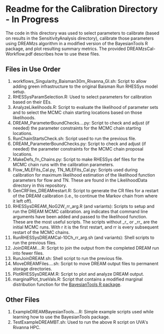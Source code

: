 # Readme for the Calibration Directory - In Progress
The code in this directory was used to select parameters to calibrate (based on results in the SensitivityAnalysis directory), calibrate those parameters using DREAMzs algorithm in a modified version of the BayesianTools R package, and plot resulting summary metrics. The provided DREAMzsCal-Workflow.pdf describes how to use these files.

## Files in Use Order
1.	workflows_Singularity_Baisman30m_Rivanna_GI.sh: Script to allow adding green infrastructure to the original Baisman Run RHESSys model setup.
2.	RHESSysParamSelection.R: Used to select parameters for calibration based on their EEs.
3.	AnalyzeLikelihoods.R: Script to evaluate the likelihood of parameter sets and to select the MCMC chain starting locations based on those likelihoods.
4.	DREAM_ParameterBoundChecks....py: Script to check and adjust (if needed) the parameter constraints for the MCMC chain starting locations.
5.	RunChainStartsCheck.sh: Script used to run the previous file.
6.	DREAM_ParameterBoundChecks.py: Script to check and adjust (if needed) the parameter constraints for the MCMC chain proposal locations.
7.	MakeDefs_fn_Chains.py: Script to make RHESSys def files for the MCMC chain runs with the calibration parameters.
8.	Flow_MLEFits_Cal.py, TN_MLEFits_Cal.py: Scripts used during calibration for maximum likelihood estimation of the likelihood function parameters for flow and TN. These are found in the LikelihoodData directory in this repository.
9.	GenCRFiles_DREAMrestart.R: Script to generate the CR files for a restart of the DREAM calibration (i.e., to continue the Markov chain from where it left off).
10.	RHESSysDREAM_NoG2W_rr_arg.R (and variants): Scripts to setup and run the DREAM MCMC calibration. arg indicates that command line arguments have been added and passed to the likelihood function. These are the most useful scripts. The scripts without \_r\_ or \_rr\_ are the initial MCMC runs. With r it is the first restart, and rr is every subsequent restart of the MCMC chains.
11.	RunRHESSysDREAMCal-10Ch_rr_arg.sh (and variants): Shell scripts to run the previous files.
12.	JoinDREAM....R: Script to join the output from the completed DREAM run into fewer files.
13.	RunJoinDREAM.sh: Shell script to run the previous file.
14.	MoveDREAMFiles....sh: Script to move DREAM output files to permanent storage directories.
15.	PlotRHESSysDREAM.R: Script to plot and analyze DREAM output.
16.	marginalPlot_trueVals.R: Script that contains a modified marginal distribution function for the [BayesianTools R package](https://github.com/florianhartig/BayesianTools).

## Other Files
1. ExampleDREAMBayesianTools....R: Simple example scripts used while learning how to use the BayesianTools package.
2. TestExampleDREAMBT.sh: Used to run the above R script on UVA's Rivanna HPC. 
